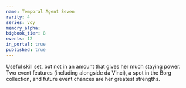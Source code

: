 ```yaml
---
name: Temporal Agent Seven
rarity: 4
series: voy
memory_alpha:
bigbook_tier: 8
events: 12
in_portal: true
published: true
---
```


Useful skill set, but not in an amount that gives her much staying power. Two event features (including alongside da Vinci), a spot in the Borg collection, and future event chances are her greatest strengths.
